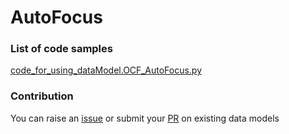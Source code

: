 # AutoFocus

### List of code samples 

<!-- 50-List of code -->

<!-- [code entry](link) -->
[code_for_using_dataModel.OCF_AutoFocus.py](https://github.com/smart-data-models/dataModel.OCF/blob/master/AutoFocus/code/code_for_using_dataModel.OCF_AutoFocus.py)


<!-- /50-List of code -->

### Contribution
You can raise an [issue](https://github.com/smart-data-models/dataModel.OCF/issues) or submit your [PR](https://github.com/smart-data-models/dataModel.OCF/pulls) on existing data models
